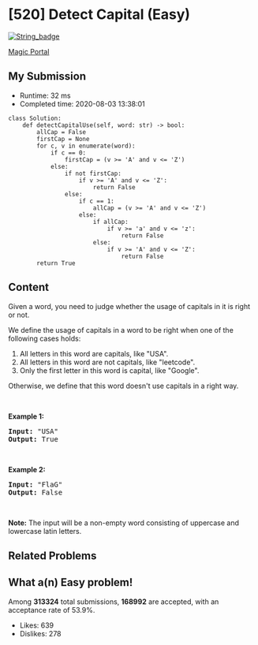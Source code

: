 # [520] Detect Capital (Easy)

[![String_badge](https://img.shields.io/badge/topic-String-green.svg)](https://leetcode.com/problems/detect-capital/) 

[Magic Portal](https://leetcode.com/problems/detect-capital/)

## My Submission

- Runtime: 32 ms
- Completed time: 2020-08-03 13:38:01

```python3
class Solution:
    def detectCapitalUse(self, word: str) -> bool:
        allCap = False
        firstCap = None
        for c, v in enumerate(word):
            if c == 0:
                firstCap = (v >= 'A' and v <= 'Z')
            else:
                if not firstCap:
                    if v >= 'A' and v <= 'Z':
                        return False
                else:
                    if c == 1:
                        allCap = (v >= 'A' and v <= 'Z')
                    else:
                        if allCap:
                            if v >= 'a' and v <= 'z':
                                return False
                        else:
                            if v >= 'A' and v <= 'Z':
                                return False
        return True
```

## Content
<p>Given a word, you need to judge whether the usage of capitals in it is right or not.</p>

<p>We define the usage of capitals in a word to be right when one of the following cases holds:</p>

<ol>
	<li>All letters in this word are capitals, like &quot;USA&quot;.</li>
	<li>All letters in this word are not capitals, like &quot;leetcode&quot;.</li>
	<li>Only the first letter in this word is capital, like &quot;Google&quot;.</li>
</ol>
Otherwise, we define that this word doesn&#39;t use capitals in a right way.

<p>&nbsp;</p>

<p><b>Example 1:</b></p>

<pre>
<b>Input:</b> &quot;USA&quot;
<b>Output:</b> True
</pre>

<p>&nbsp;</p>

<p><b>Example 2:</b></p>

<pre>
<b>Input:</b> &quot;FlaG&quot;
<b>Output:</b> False
</pre>

<p>&nbsp;</p>

<p><b>Note:</b> The input will be a non-empty word consisting of uppercase and lowercase latin letters.</p>


## Related Problems


## What a(n) Easy problem!
Among **313324** total submissions, **168992** are accepted, with an acceptance rate of 53.9%. <br>

- Likes: 639
- Dislikes: 278

